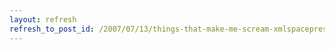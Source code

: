 ```yaml
---
layout: refresh
refresh_to_post_id: /2007/07/13/things-that-make-me-scream-xmlspacepreserve-in-wordml
---
```

